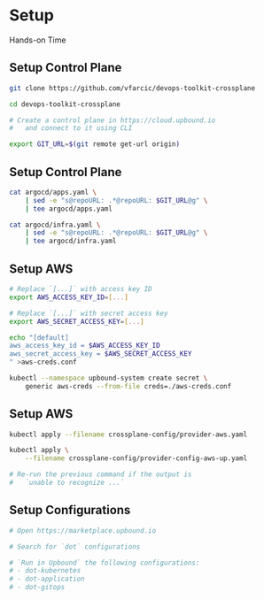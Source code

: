 <!-- .slide: data-background="../img/background/hands-on.jpg" -->
# Setup

<div class="label">Hands-on Time</div>


## Setup Control Plane

```bash
git clone https://github.com/vfarcic/devops-toolkit-crossplane

cd devops-toolkit-crossplane

# Create a control plane in https://cloud.upbound.io
#   and connect to it using CLI

export GIT_URL=$(git remote get-url origin)
```


## Setup Control Plane

```bash
cat argocd/apps.yaml \
    | sed -e "s@repoURL: .*@repoURL: $GIT_URL@g" \
    | tee argocd/apps.yaml

cat argocd/infra.yaml \
    | sed -e "s@repoURL: .*@repoURL: $GIT_URL@g" \
    | tee argocd/infra.yaml
```


## Setup AWS

```bash
# Replace `[...]` with access key ID
export AWS_ACCESS_KEY_ID=[...]

# Replace `[...]` with secret access key
export AWS_SECRET_ACCESS_KEY=[...]

echo "[default]
aws_access_key_id = $AWS_ACCESS_KEY_ID
aws_secret_access_key = $AWS_SECRET_ACCESS_KEY
" >aws-creds.conf

kubectl --namespace upbound-system create secret \
    generic aws-creds --from-file creds=./aws-creds.conf
```


## Setup AWS

```bash
kubectl apply --filename crossplane-config/provider-aws.yaml

kubectl apply \
    --filename crossplane-config/provider-config-aws-up.yaml

# Re-run the previous command if the output is
#   `unable to recognize ...`
```


## Setup Configurations

```bash
# Open https://marketplace.upbound.io

# Search for `dot` configurations

# `Run in Upbound` the following configurations:
# - dot-kubernetes
# - dot-application
# - dot-gitops
```
